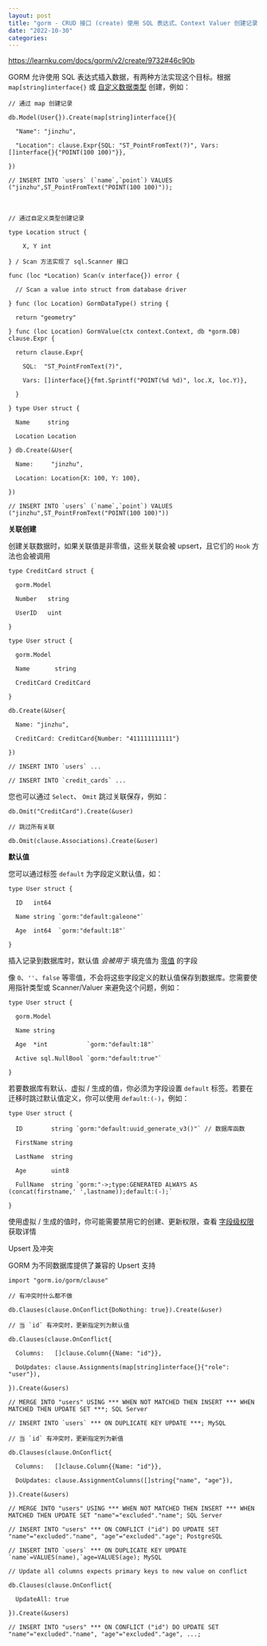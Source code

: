 ```yaml
---
layout: post
title: "gorm - CRUD 接口 (create) 使用 SQL 表达式、Context Valuer 创建记录 关联 默认值"
date: "2022-10-30"
categories: 
---
```

<p><a href="https://learnku.com/docs/gorm/v2/create/9732#46c90b">https://learnku.com/docs/gorm/v2/create/9732#46c90b</a></p>

<p>GORM 允许使用 SQL 表达式插入数据，有两种方法实现这个目标。根据 <code>map[string]interface{}</code> 或 <a href="https://learnku.com/docs/gorm/v2/data_types#gorm_valuer_interface">自定义数据类型</a> 创建，例如：</p>

<pre>
<code>// 通过 map 创建记录

db.Model(User{}).Create(map[string]interface{}{

&nbsp; &quot;Name&quot;: &quot;jinzhu&quot;,

&nbsp; &quot;Location&quot;: clause.Expr{SQL: &quot;ST_PointFromText(?)&quot;, Vars: []interface{}{&quot;POINT(100 100)&quot;}},

})

// INSERT INTO `users` (`name`,`point`) VALUES (&quot;jinzhu&quot;,ST_PointFromText(&quot;POINT(100 100)&quot;));</code></pre>

<p>&nbsp;</p>

<pre><code>// 通过自定义类型创建记录<br />
type Location struct {<br />
&nbsp;&nbsp;&nbsp; X, Y int<br />
} / Scan 方法实现了 sql.Scanner 接口<br />
func (loc *Location) Scan(v interface{}) error {<br />
&nbsp; // Scan a value into struct from database driver<br />
} func (loc Location) GormDataType() string {<br />
&nbsp; return &quot;geometry&quot;<br />
} func (loc Location) GormValue(ctx context.Context, db *gorm.DB) clause.Expr {<br />
&nbsp; return clause.Expr{<br />
&nbsp;&nbsp;&nbsp; SQL:&nbsp; &quot;ST_PointFromText(?)&quot;,<br />
&nbsp;&nbsp;&nbsp; Vars: []interface{}{fmt.Sprintf(&quot;POINT(%d %d)&quot;, loc.X, loc.Y)},<br />
&nbsp; }<br />
} type User struct {<br />
&nbsp; Name&nbsp;&nbsp;&nbsp;&nbsp; string<br />
&nbsp; Location Location<br />
} db.Create(&amp;User{<br />
&nbsp; Name:&nbsp;&nbsp;&nbsp;&nbsp; &quot;jinzhu&quot;,<br />
&nbsp; Location: Location{X: 100, Y: 100},<br />
})<br />
// INSERT INTO `users` (`name`,`point`) VALUES (&quot;jinzhu&quot;,ST_PointFromText(&quot;POINT(100 100)&quot;))</code></pre>

<p id="f43bde"><strong>关联创建</strong></p>

<p>创建关联数据时，如果关联值是非零值，这些关联会被 upsert，且它们的 <code>Hook</code> 方法也会被调用</p>

<pre>
<code>type CreditCard struct {

&nbsp; gorm.Model

&nbsp; Number&nbsp;&nbsp; string

&nbsp; UserID&nbsp;&nbsp; uint

}

type User struct {

&nbsp; gorm.Model

&nbsp; Name&nbsp;&nbsp;&nbsp;&nbsp;&nbsp;&nbsp; string

&nbsp; CreditCard CreditCard

}

db.Create(&amp;User{

&nbsp; Name: &quot;jinzhu&quot;,

&nbsp; CreditCard: CreditCard{Number: &quot;411111111111&quot;}

})

// INSERT INTO `users` ...

// INSERT INTO `credit_cards` ...</code></pre>

<p>您也可以通过 <code>Select</code>、 <code>Omit</code> 跳过关联保存，例如：</p>

<pre>
<code>db.Omit(&quot;CreditCard&quot;).Create(&amp;user)

// 跳过所有关联

db.Omit(clause.Associations).Create(&amp;user)</code></pre>

<p id="225f3e"><strong>默认值</strong></p>

<p>您可以通过标签 <code>default</code> 为字段定义默认值，如：</p>

<pre>
<code>type User struct {

&nbsp; ID&nbsp;&nbsp; int64

&nbsp; Name string `gorm:&quot;default:galeone&quot;`

&nbsp; Age&nbsp; int64&nbsp; `gorm:&quot;default:18&quot;`

}</code></pre>

<p>插入记录到数据库时，默认值 <em>会被用于</em> 填充值为 <a href="https://tour.golang.org/basics/12" rel="nofollow noopener noreferrer">零值</a> 的字段</p>

<p>像 <code>0</code>、<code>&#39;&#39;</code>、<code>false</code> 等零值，不会将这些字段定义的默认值保存到数据库。您需要使用指针类型或 Scanner/Valuer 来避免这个问题，例如：</p>

<pre>
<code>type User struct {

&nbsp; gorm.Model

&nbsp; Name string

&nbsp; Age&nbsp; *int&nbsp;&nbsp;&nbsp;&nbsp;&nbsp;&nbsp;&nbsp;&nbsp;&nbsp;&nbsp; `gorm:&quot;default:18&quot;`

&nbsp; Active sql.NullBool `gorm:&quot;default:true&quot;`

}</code></pre>

<p>若要数据库有默认、虚拟 / 生成的值，你必须为字段设置 <code>default</code> 标签。若要在迁移时跳过默认值定义，你可以使用 <code>default:(-)</code>，例如：</p>
<rep><code>type User struct {<br />
&nbsp; ID&nbsp;&nbsp;&nbsp;&nbsp;&nbsp;&nbsp;&nbsp; string `gorm:&quot;default:uuid_generate_v3()&quot;` // 数据库函数<br />
&nbsp; FirstName string<br />
&nbsp; LastName&nbsp; string<br />
&nbsp; Age&nbsp;&nbsp;&nbsp;&nbsp;&nbsp;&nbsp; uint8<br />
&nbsp; FullName&nbsp; string `gorm:&quot;-&gt;;type:GENERATED ALWAYS AS (concat(firstname,&#39; &#39;,lastname));default:(-);`<br />
}</code>

<p>使用虚拟 / 生成的值时，你可能需要禁用它的创建、更新权限，查看 <a href="https://learnku.com/docs/gorm/v2/models#field_permission">字段级权限</a> 获取详情</p>

<p id="3b5fac">Upsert 及冲突</p>

<p>GORM 为不同数据库提供了兼容的 Upsert 支持</p>

<pre>
<code>import &quot;gorm.io/gorm/clause&quot;

// 有冲突时什么都不做

db.Clauses(clause.OnConflict{DoNothing: true}).Create(&amp;user)

// 当 `id` 有冲突时，更新指定列为默认值

db.Clauses(clause.OnConflict{

&nbsp; Columns:&nbsp;&nbsp; []clause.Column{{Name: &quot;id&quot;}},

&nbsp; DoUpdates: clause.Assignments(map[string]interface{}{&quot;role&quot;: &quot;user&quot;}),

}).Create(&amp;users)

// MERGE INTO &quot;users&quot; USING *** WHEN NOT MATCHED THEN INSERT *** WHEN MATCHED THEN UPDATE SET ***; SQL Server

// INSERT INTO `users` *** ON DUPLICATE KEY UPDATE ***; MySQL

// 当 `id` 有冲突时，更新指定列为新值

db.Clauses(clause.OnConflict{

&nbsp; Columns:&nbsp;&nbsp; []clause.Column{{Name: &quot;id&quot;}},

&nbsp; DoUpdates: clause.AssignmentColumns([]string{&quot;name&quot;, &quot;age&quot;}),

}).Create(&amp;users)

// MERGE INTO &quot;users&quot; USING *** WHEN NOT MATCHED THEN INSERT *** WHEN MATCHED THEN UPDATE SET &quot;name&quot;=&quot;excluded&quot;.&quot;name&quot;; SQL Server

// INSERT INTO &quot;users&quot; *** ON CONFLICT (&quot;id&quot;) DO UPDATE SET &quot;name&quot;=&quot;excluded&quot;.&quot;name&quot;, &quot;age&quot;=&quot;excluded&quot;.&quot;age&quot;; PostgreSQL

// INSERT INTO `users` *** ON DUPLICATE KEY UPDATE `name`=VALUES(name),`age=VALUES(age); MySQL

// Update all columns expects primary keys to new value on conflict

db.Clauses(clause.OnConflict{

&nbsp; UpdateAll: true

}).Create(&amp;users)

// INSERT INTO &quot;users&quot; *** ON CONFLICT (&quot;id&quot;) DO UPDATE SET &quot;name&quot;=&quot;excluded&quot;.&quot;name&quot;, &quot;age&quot;=&quot;excluded&quot;.&quot;age&quot;, ...;</code></pre>

<p>&nbsp;</p>
</rep>
